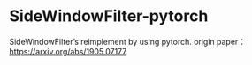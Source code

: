 # SideWindowFilter-pytorch
SideWindowFilter’s reimplement by using pytorch.
origin paper：https://arxiv.org/abs/1905.07177
